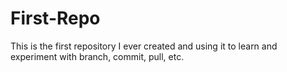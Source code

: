 # First-Repo
This is the first repository I ever created and using it to learn and experiment with branch, commit, pull, etc.
